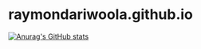 # raymondariwoola.github.io
[![Anurag's GitHub stats](https://github-readme-stats.vercel.app/api?username=raymondariwoola)](https://github.com/anuraghazra/github-readme-stats)
